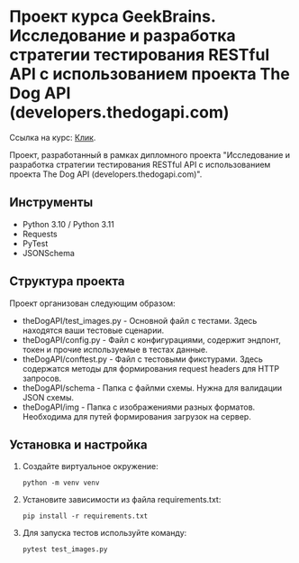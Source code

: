 # Проект курса GeekBrains. Исследование и разработка стратегии тестирования RESTful API с использованием проекта The Dog API (developers.thedogapi.com)
 
Ссылка на курс: [Клик](https://stepik.org/course/575).

Проект, разработанный в рамках дипломного проекта "Исследование и разработка стратегии тестирования RESTful API с использованием проекта The Dog API (developers.thedogapi.com)".

## Инструменты

- Python 3.10 / Python 3.11
- Requests
- PyTest
- JSONSchema

## Структура проекта

Проект организован следующим образом:

- theDogAPI/test_images.py - Основной файл с тестами. Здесь находятся ваши тестовые сценарии.
- theDogAPI/config.py - Файл с конфигурациями, содержит эндпонт, токен и прочие используемые в тестах данные.
- theDogAPI/conftest.py - Файл с тестовыми фикстурами. Здесь содержатся методы для формирования request headers для HTTP запросов.
- theDogAPI/schema - Папка с файлми схемы. Нужна для валидации JSON схемы.
- theDogAPI/img - Папка с изображениями разных форматов. Необходима для путей формирования загрузок на сервер.


## Установка и настройка

1. Создайте виртуальное окружение:
   ```shell
   python -m venv venv

2. Установите зависимости из файла requirements.txt:
   ```shell
   pip install -r requirements.txt

3. Для запуска тестов используйте команду:
   ```shell
   pytest test_images.py 
